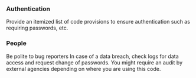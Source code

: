 ### Authentication
Provide an itemized list of code provisions to ensure authentication such as requiring passwords, etc.

### People
Be polite to bug reporters
In case of a data breach, check logs for data access and request change of passwords. 
You might require an audit by external agencies depending on where you are using this code.
